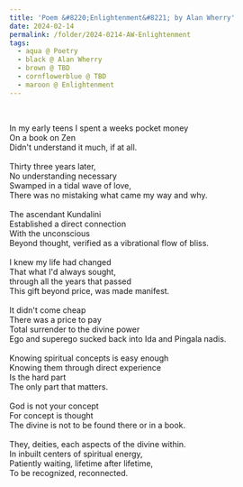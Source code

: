 ```yaml
---
title: 'Poem &#8220;Enlightenment&#8221; by Alan Wherry'
date: 2024-02-14
permalink: /folder/2024-0214-AW-Enlightenment
tags:
  - aqua @ Poetry
  - black @ Alan Wherry
  - brown @ TBD
  - cornflowerblue @ TBD
  - maroon @ Enlightenment
---
```


<br>

<p>
In my early teens I spent a weeks pocket money<br>
On a book on Zen<br>
Didn't understand it much, if at all.<br>
<br>
Thirty three years later,<br>
No understanding necessary<br>
Swamped in a tidal wave of love,<br>
There was no mistaking what came my way and why.<br>
<br>
The ascendant Kundalini<br>
Established a direct connection<br>
With the unconscious<br>
Beyond thought, verified as a vibrational flow of bliss.<br>
<br>
I knew my life had changed<br>
That what I'd always sought,<br>
through all the years that passed<br>
This gift beyond price, was made manifest.<br>
<br>
It didn't come cheap<br>
There was a price to pay<br>
Total surrender to the divine power<br>
Ego and superego sucked back into Ida and Pingala nadis.<br>
<br>
Knowing spiritual concepts is easy enough<br>
Knowing them through direct experience<br>
Is the hard part<br>
The only part that matters.<br>
<br>
God is not your concept<br>
For concept is thought<br>
The divine is not to be found there or in a book.<br>
<br>
They, deities, each aspects of the divine within.<br>
In inbuilt centers of spiritual energy,<br>
Patiently waiting, lifetime after lifetime,<br>
To be recognized, reconnected.<br>
</p>